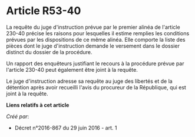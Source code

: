 # Article R53-40

La requête du juge d'instruction prévue par le premier alinéa de l'article 230-40 précise les raisons pour lesquelles il
estime remplies les conditions prévues par les dispositions de ce même alinéa. Elle comporte la liste des pièces dont le juge
d'instruction demande le versement dans le dossier distinct du dossier de la procédure.

Un rapport des enquêteurs justifiant le recours à la procédure prévue par l'article 230-40 peut également être joint à la
requête.

Le juge d'instruction adresse sa requête au juge des libertés et de la détention après avoir recueilli l'avis du procureur de
la République, qui est joint à la requête.

**Liens relatifs à cet article**

_Créé par_:

  - Décret n°2016-867 du 29 juin 2016 - art. 1
